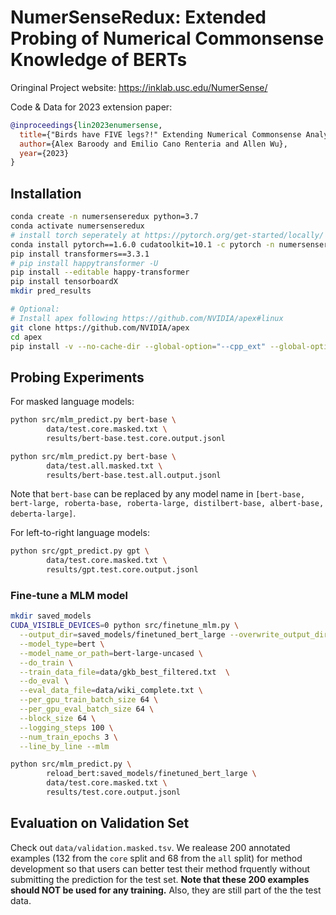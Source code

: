 # NumerSenseRedux: Extended Probing of Numerical Commonsense Knowledge of BERTs


Oringinal Project website: https://inklab.usc.edu/NumerSense/

Code & Data for 2023 extension paper:

```bibtex
@inproceedings{lin2023enumersense,
  title={"Birds have FIVE legs?!" Extending Numerical Commonsense Analysis to More Modern NLP Models},
  author={Alex Baroody and Emilio Cano Renteria and Allen Wu}, 
  year={2023}
}
```

## Installation 

```bash
conda create -n numersenseredux python=3.7
conda activate numersenseredux
# install torch seperately at https://pytorch.org/get-started/locally/ if needed
conda install pytorch==1.6.0 cudatoolkit=10.1 -c pytorch -n numersenseredux
pip install transformers==3.3.1
# pip install happytransformer -U
pip install --editable happy-transformer
pip install tensorboardX
mkdir pred_results

# Optional:
# Install apex following https://github.com/NVIDIA/apex#linux
git clone https://github.com/NVIDIA/apex
cd apex
pip install -v --no-cache-dir --global-option="--cpp_ext" --global-option="--cuda_ext" ./
```

## Probing Experiments 

For masked language models:
```bash
python src/mlm_predict.py bert-base \
        data/test.core.masked.txt \
        results/bert-base.test.core.output.jsonl

python src/mlm_predict.py bert-base \
        data/test.all.masked.txt \
        results/bert-base.test.all.output.jsonl
```

Note that `bert-base` can be replaced by any model name in `[bert-base, bert-large, roberta-base, roberta-large, distilbert-base, albert-base, deberta-large]`.

For left-to-right language models:
```bash
python src/gpt_predict.py gpt \
        data/test.core.masked.txt \
        results/gpt.test.core.output.jsonl 
```

### Fine-tune a MLM model 
```bash
mkdir saved_models
CUDA_VISIBLE_DEVICES=0 python src/finetune_mlm.py \
  --output_dir=saved_models/finetuned_bert_large --overwrite_output_dir \
  --model_type=bert \
  --model_name_or_path=bert-large-uncased \
  --do_train \
  --train_data_file=data/gkb_best_filtered.txt  \
  --do_eval \
  --eval_data_file=data/wiki_complete.txt \
  --per_gpu_train_batch_size 64 \
  --per_gpu_eval_batch_size 64 \
  --block_size 64 \
  --logging_steps 100 \
  --num_train_epochs 3 \
  --line_by_line --mlm 
```

```bash 
python src/mlm_predict.py \
        reload_bert:saved_models/finetuned_bert_large \
        data/test.core.masked.txt \
        results/test.core.output.jsonl
```

## Evaluation on Validation Set

Check out `data/validation.masked.tsv`. We realease 200 annotated examples (132 from the `core` split and 68 from the `all` split) for method development so that users can better test their method frquently without submitting the prediction for the test set. **Note that these 200 examples should NOT be used for any training.** Also, they are still part of the the test data.
